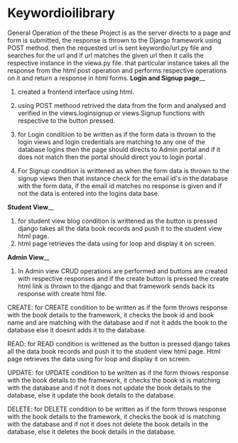 # Keywordioilibrary

General Operation of the these Project is as the server directs to a page and form is submitted, the response is thrown to the Django framework using POST method. then the requested url is sent keywordio/url.py file and searches for the url and if url matches the given url then it calls the respective instance in the viewa.py file. that particular instance takes all the response from the html post operation and performs respective operations on it and return a response in html forms. 
________________________Login and Signup page__________________________

1. created a frontend interface using html.

2. using POST methood retrived the data from the form and analysed and verified in the views.loginsignup or views.Signup functions with respective to the button pressed.

3. for Login conditiion to be written as if the form data is thrown to the login views and login credentials are matching to any one of the database logins then the page should directs to Admin portal and if it does not match then the portal should direct you to login portal .

4. For Signup condition is writtened as when the form data is thrown to the signup views then that instance check for the email id's in the database with the form data, if the email id matches no response is given and if not the data is entered into the logins data base.

________________________Student View__________________________

1. for student view blog condition is writtened as the button is pressed django takes all the data book records and push it to the student view html page.
2. html page retrieves the data using for loop and display it on screen.

________________________Admin View__________________________

1. In Admin view CRUD operations are performed and buttons are created with respective responses and if the create button is pressed the create html link is thrown to the django and that framework sends back its response with create html file.

CREATE: for CREATE condition to be written as if the form throws response with the book details to the framework, it checks the book id and book name and are matching with the database and if not it adds the book to the database else it doesnt adds it to the database.

READ: for READ condition is writtened as the button is pressed django takes all the data book records and push it to the student view html page. Html page retrieves the data using for loop and display it on screen.

UPDATE:  for UPDATE condition to be written as if the form throws response with the book details to the framework, it checks the book id is matching with the database and if not it does not update the book details to the database, else it update the book details to the database.

DELETE: for DELETE condition to be written as if the form throws response with the book details to the framework, it checks the book id is matching with the database and if not it does not delete the book details in the database, else it deletes the book details in the database.
 
